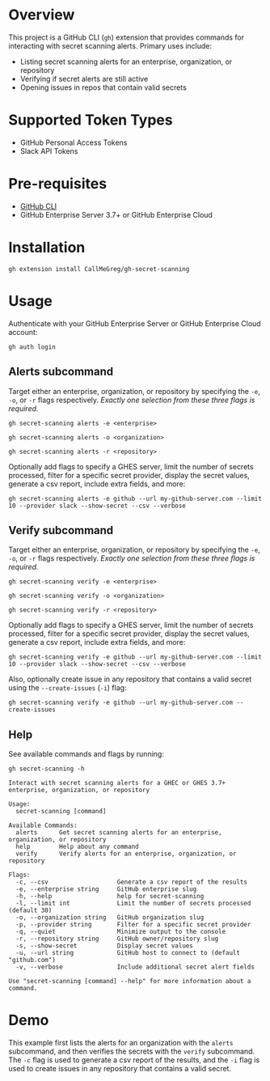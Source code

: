 # Overview
This project is a GitHub CLI (`gh`) extension that provides commands for interacting with secret scanning alerts. Primary uses include:
- Listing secret scanning alerts for an enterprise, organization, or repository
- Verifying if secret alerts are still active
- Opening issues in repos that contain valid secrets

# Supported Token Types
- GitHub Personal Access Tokens
- Slack API Tokens

# Pre-requisites
- [GitHub CLI](https://github.com/cli/cli#installation)
- GitHub Enterprise Server 3.7+ or GitHub Enterprise Cloud

# Installation
```
gh extension install CallMeGreg/gh-secret-scanning
```

# Usage
Authenticate with your GitHub Enterprise Server or GitHub Enterprise Cloud account:
```
gh auth login
```

## Alerts subcommand
Target either an enterprise, organization, or repository by specifying the `-e`, `-o`, or `-r` flags respectively. _Exactly one selection from these three flags is required._

```
gh secret-scanning alerts -e <enterprise>
```

```
gh secret-scanning alerts -o <organization>
```

```
gh secret-scanning alerts -r <repository>
```

Optionally add flags to specify a GHES server, limit the number of secrets processed, filter for a specific secret provider, display the secret values, generate a csv report, include extra fields, and more:
```
gh secret-scanning alerts -e github --url my-github-server.com --limit 10 --provider slack --show-secret --csv --verbose
```

## Verify subcommand
Target either an enterprise, organization, or repository by specifying the `-e`, `-o`, or `-r` flags respectively. _Exactly one selection from these three flags is required._

```
gh secret-scanning verify -e <enterprise>
```

```
gh secret-scanning verify -o <organization>
```

```
gh secret-scanning verify -r <repository>
```

Optionally add flags to specify a GHES server, limit the number of secrets processed, filter for a specific secret provider, display the secret values, generate a csv report, include extra fields, and more:
```
gh secret-scanning verify -e github --url my-github-server.com --limit 10 --provider slack --show-secret --csv --verbose
```

Also, optionally create issue in any repository that contains a valid secret using the `--create-issues` (`-i`) flag:
```
gh secret-scanning verify -e github --url my-github-server.com --create-issues
```


## Help
See available commands and flags by running:
```
gh secret-scanning -h
```

```
Interact with secret scanning alerts for a GHEC or GHES 3.7+ enterprise, organization, or repository

Usage:
  secret-scanning [command]

Available Commands:
  alerts      Get secret scanning alerts for an enterprise, organization, or repository
  help        Help about any command
  verify      Verify alerts for an enterprise, organization, or repository

Flags:
  -c, --csv                   Generate a csv report of the results
  -e, --enterprise string     GitHub enterprise slug
  -h, --help                  help for secret-scanning
  -l, --limit int             Limit the number of secrets processed (default 30)
  -o, --organization string   GitHub organization slug
  -p, --provider string       Filter for a specific secret provider
  -q, --quiet                 Minimize output to the console
  -r, --repository string     GitHub owner/repository slug
  -s, --show-secret           Display secret values
  -u, --url string            GitHub host to connect to (default "github.com")
  -v, --verbose               Include additional secret alert fields

Use "secret-scanning [command] --help" for more information about a command.
```

# Demo
This example first lists the alerts for an organization with the `alerts` subcommand, and then verifies the secrets with the `verify` subcommand. The `-c` flag is used to generate a csv report of the results, and the `-i` flag is used to create issues in any repository that contains a valid secret.